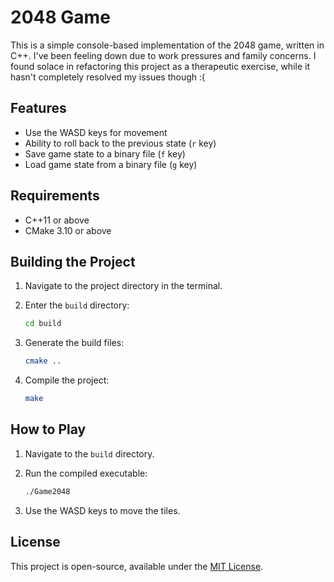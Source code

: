 # 2048 Game

This is a simple console-based implementation of the 2048 game, written in C++. I've been feeling down due to work pressures and family concerns. I found solace in refactoring this project as a therapeutic exercise, while it hasn't completely resolved my issues though :(

## Features

- Use the WASD keys for movement
- Ability to roll back to the previous state (`r` key)
- Save game state to a binary file (`f` key)
- Load game state from a binary file (`g` key)

## Requirements

- C++11 or above
- CMake 3.10 or above

## Building the Project

1. Navigate to the project directory in the terminal.
2. Enter the `build` directory:

    ```sh
    cd build
    ```

3. Generate the build files:

    ```sh
    cmake ..
    ```

4. Compile the project:

    ```sh
    make
    ```

## How to Play

1. Navigate to the `build` directory.
2. Run the compiled executable:

    ```sh
    ./Game2048
    ```

3. Use the WASD keys to move the tiles.

## License

This project is open-source, available under the [MIT License](LICENSE).
